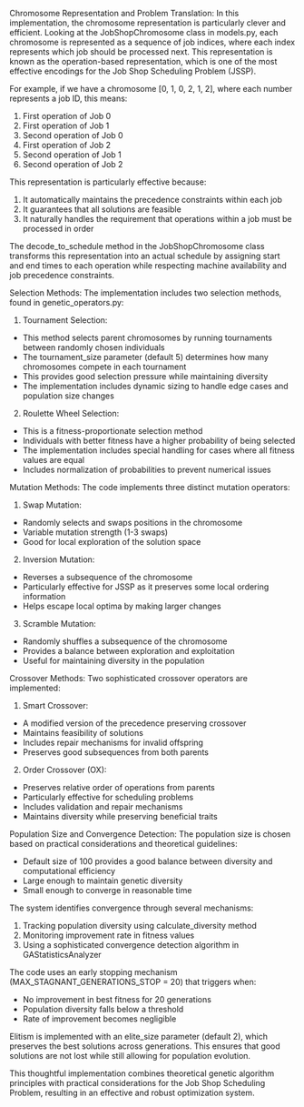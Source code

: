 Chromosome Representation and Problem Translation:
In this implementation, the chromosome representation is particularly clever and efficient. Looking at the JobShopChromosome class in models.py, each chromosome is represented as a sequence of job indices, where each index represents which job should be processed next. This representation is known as the operation-based representation, which is one of the most effective encodings for the Job Shop Scheduling Problem (JSSP).

For example, if we have a chromosome [0, 1, 0, 2, 1, 2], where each number represents a job ID, this means:
1. First operation of Job 0
2. First operation of Job 1
3. Second operation of Job 0
4. First operation of Job 2
5. Second operation of Job 1
6. Second operation of Job 2

This representation is particularly effective because:
1. It automatically maintains the precedence constraints within each job
2. It guarantees that all solutions are feasible
3. It naturally handles the requirement that operations within a job must be processed in order

The decode_to_schedule method in the JobShopChromosome class transforms this representation into an actual schedule by assigning start and end times to each operation while respecting machine availability and job precedence constraints.

Selection Methods:
The implementation includes two selection methods, found in genetic_operators.py:

1. Tournament Selection:
- This method selects parent chromosomes by running tournaments between randomly chosen individuals
- The tournament_size parameter (default 5) determines how many chromosomes compete in each tournament
- This provides good selection pressure while maintaining diversity
- The implementation includes dynamic sizing to handle edge cases and population size changes

2. Roulette Wheel Selection:
- This is a fitness-proportionate selection method
- Individuals with better fitness have a higher probability of being selected
- The implementation includes special handling for cases where all fitness values are equal
- Includes normalization of probabilities to prevent numerical issues

Mutation Methods:
The code implements three distinct mutation operators:

1. Swap Mutation:
- Randomly selects and swaps positions in the chromosome
- Variable mutation strength (1-3 swaps)
- Good for local exploration of the solution space

2. Inversion Mutation:
- Reverses a subsequence of the chromosome
- Particularly effective for JSSP as it preserves some local ordering information
- Helps escape local optima by making larger changes

3. Scramble Mutation:
- Randomly shuffles a subsequence of the chromosome
- Provides a balance between exploration and exploitation
- Useful for maintaining diversity in the population

Crossover Methods:
Two sophisticated crossover operators are implemented:

1. Smart Crossover:
- A modified version of the precedence preserving crossover
- Maintains feasibility of solutions
- Includes repair mechanisms for invalid offspring
- Preserves good subsequences from both parents

2. Order Crossover (OX):
- Preserves relative order of operations from parents
- Particularly effective for scheduling problems
- Includes validation and repair mechanisms
- Maintains diversity while preserving beneficial traits

Population Size and Convergence Detection:
The population size is chosen based on practical considerations and theoretical guidelines:
- Default size of 100 provides a good balance between diversity and computational efficiency
- Large enough to maintain genetic diversity
- Small enough to converge in reasonable time

The system identifies convergence through several mechanisms:
1. Tracking population diversity using calculate_diversity method
2. Monitoring improvement rate in fitness values
3. Using a sophisticated convergence detection algorithm in GAStatisticsAnalyzer

The code uses an early stopping mechanism (MAX_STAGNANT_GENERATIONS_STOP = 20) that triggers when:
- No improvement in best fitness for 20 generations
- Population diversity falls below a threshold
- Rate of improvement becomes negligible

Elitism is implemented with an elite_size parameter (default 2), which preserves the best solutions across generations. This ensures that good solutions are not lost while still allowing for population evolution.

This thoughtful implementation combines theoretical genetic algorithm principles with practical considerations for the Job Shop Scheduling Problem, resulting in an effective and robust optimization system.